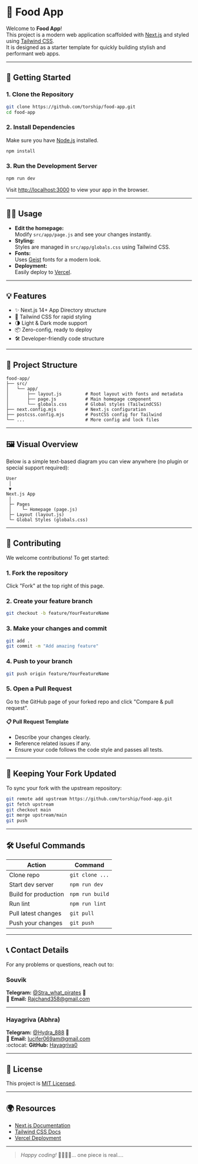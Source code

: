# 🍔 Food App

Welcome to **Food App**!  
This project is a modern web application scaffolded with [Next.js](https://nextjs.org/) and styled using [Tailwind CSS](https://tailwindcss.com/).  
It is designed as a starter template for quickly building stylish and performant web apps.

---

## 🚀 Getting Started

### 1. Clone the Repository

```sh
git clone https://github.com/torship/food-app.git
cd food-app
```

### 2. Install Dependencies

Make sure you have [Node.js](https://nodejs.org/) installed.

```sh
npm install
```

### 3. Run the Development Server

```sh
npm run dev
```

Visit [http://localhost:3000](http://localhost:3000) to view your app in the browser.

---

## 🧑‍💻 Usage

- **Edit the homepage:**  
  Modify `src/app/page.js` and see your changes instantly.
- **Styling:**  
  Styles are managed in `src/app/globals.css` using Tailwind CSS.  
- **Fonts:**  
  Uses [Geist](https://vercel.com/font) fonts for a modern look.
- **Deployment:**  
  Easily deploy to [Vercel](https://vercel.com/new?utm_source=create-next-app&utm_medium=appdir-template-tw&utm_campaign=create-next-app).

---

## 💡 Features

- ✨ Next.js 14+ App Directory structure
- 🎨 Tailwind CSS for rapid styling
- 🌗 Light & Dark mode support
- 📦 Zero-config, ready to deploy
- 🛠️ Developer-friendly code structure

---

## 📂 Project Structure

```plaintext
food-app/
├── src/
│   └── app/
│       ├── layout.js         # Root layout with fonts and metadata
│       ├── page.js           # Main homepage component
│       └── globals.css       # Global styles (TailwindCSS)
├── next.config.mjs           # Next.js configuration
├── postcss.config.mjs        # PostCSS config for Tailwind
└── ...                       # More config and lock files
```

---

## 🖼️ Visual Overview

Below is a simple text-based diagram you can view anywhere (no plugin or special support required):

```
User
 │
 ▼
Next.js App
 │
 ├─ Pages
 │    └─ Homepage (page.js)
 ├─ Layout (layout.js)
 └─ Global Styles (globals.css)
```

---

## 🤝 Contributing

We welcome contributions! To get started:

### 1. Fork the repository

Click "Fork" at the top right of this page.

### 2. Create your feature branch

```sh
git checkout -b feature/YourFeatureName
```

### 3. Make your changes and commit

```sh
git add .
git commit -m "Add amazing feature"
```

### 4. Push to your branch

```sh
git push origin feature/YourFeatureName
```

### 5. Open a Pull Request

Go to the GitHub page of your forked repo and click "Compare & pull request".

#### 📋 Pull Request Template

- Describe your changes clearly.
- Reference related issues if any.
- Ensure your code follows the code style and passes all tests.

---

## 🔄 Keeping Your Fork Updated

To sync your fork with the upstream repository:

```sh
git remote add upstream https://github.com/torship/food-app.git
git fetch upstream
git checkout main
git merge upstream/main
git push
```

---

## 🛠️ Useful Commands

| Action               | Command                           |
|----------------------|-----------------------------------|
| Clone repo           | `git clone ...`                   |
| Start dev server     | `npm run dev`                     |
| Build for production | `npm run build`                   |
| Run lint             | `npm run lint`                    |
| Pull latest changes  | `git pull`                        |
| Push your changes    | `git push`                        |

---

## 📞 Contact Details

For any problems or questions, reach out to:

### Souvik
**Telegram:** [@Stra_what_pirates](https://t.me/Stra_what_pirates) 🚀  
📧 **Email:** Rajchand358@gmail.com

---

### Hayagriva (Abhra)
**Telegram:** [@Hydra_888](https://t.me/Hydra_888) 🚀  
📧 **Email:** lucifer069am@gmail.com  
:octocat: **GitHub:** [Hayagriva0](https://github.com/Hayagriva0)

---

## 📜 License

This project is [MIT Licensed](LICENSE).

---

## 🌍 Resources

- [Next.js Documentation](https://nextjs.org/docs)
- [Tailwind CSS Docs](https://tailwindcss.com/docs)
- [Vercel Deployment](https://vercel.com/new?utm_source=create-next-app&utm_medium=appdir-template-tw&utm_campaign=create-next-app)

---

> _Happy coding!_ 🚀🍕🥗🍟... one piece is real....
